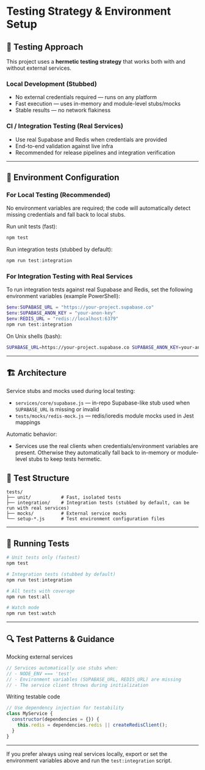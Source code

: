 # Testing Strategy & Environment Setup

## 🧪 Testing Approach

This project uses a **hermetic testing strategy** that works both with and without external services.

### Local Development (Stubbed)

- No external credentials required — runs on any platform
- Fast execution — uses in-memory and module-level stubs/mocks
- Stable results — no network flakiness

### CI / Integration Testing (Real Services)

- Use real Supabase and Redis when credentials are provided
- End-to-end validation against live infra
- Recommended for release pipelines and integration verification

---

## 🔧 Environment Configuration

### For Local Testing (Recommended)

No environment variables are required; the code will automatically detect missing credentials and fall back to local stubs.

Run unit tests (fast):

```powershell
npm test
```

Run integration tests (stubbed by default):

```powershell
npm run test:integration
```


### For Integration Testing with Real Services

To run integration tests against real Supabase and Redis, set the following environment variables (example PowerShell):

```powershell
$env:SUPABASE_URL = "https://your-project.supabase.co"
$env:SUPABASE_ANON_KEY = "your-anon-key"
$env:REDIS_URL = "redis://localhost:6379"
npm run test:integration
```

On Unix shells (bash):

```bash
SUPABASE_URL=https://your-project.supabase.co SUPABASE_ANON_KEY=your-anon-key REDIS_URL=redis://localhost:6379 npm run test:integration
```

---

## 🏗 Architecture

Service stubs and mocks used during local testing:

- `services/core/supabase.js` — in-repo Supabase-like stub used when `SUPABASE_URL` is missing or invalid
- `tests/mocks/redis-mock.js` — redis/ioredis module mocks used in Jest mappings

Automatic behavior:

- Services use the real clients when credentials/environment variables are present. Otherwise they automatically fall back to in-memory or module-level stubs to keep tests hermetic.


## 🧭 Test Structure

```text
tests/
├── unit/           # Fast, isolated tests
├── integration/    # Integration tests (stubbed by default, can be run with real services)
├── mocks/          # External service mocks
└── setup-*.js      # Test environment configuration files
```

---

## 🚀 Running Tests

```powershell
# Unit tests only (fastest)
npm test

# Integration tests (stubbed by default)
npm run test:integration

# All tests with coverage
npm run test:all

# Watch mode
npm run test:watch
```

---

## 🔍 Test Patterns & Guidance

Mocking external services

```javascript
// Services automatically use stubs when:
// - NODE_ENV === 'test'
// - Environment variables (SUPABASE_URL, REDIS_URL) are missing
// - The service client throws during initialization
```

Writing testable code

```javascript
// Use dependency injection for testability
class MyService {
  constructor(dependencies = {}) {
    this.redis = dependencies.redis || createRedisClient();
  }
}
```

---

If you prefer always using real services locally, export or set the environment variables above and run the `test:integration` script.
